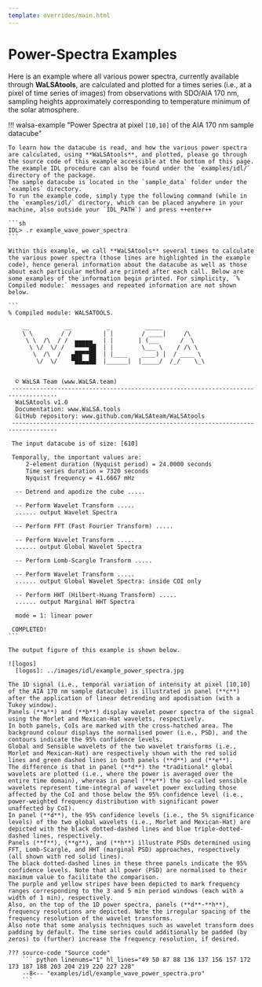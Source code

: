 ```yaml
---
template: overrides/main.html
---
```


# Power-Spectra Examples

Here is an example where all various power spectra, currently available through **WaLSAtools**, are calculated and plotted for a times series (i.e., at a pixel of time series of images) from observations with SDO/AIA 170 nm, sampling heights approximately corresponding to temperature minimum of the solar atmosphere.

  [1]: introduction.md

!!! walsa-example "Power Spectra at pixel `[10,10]` of the AIA 170 nm sample datacube"

    To learn how the datacube is read, and how the various power spectra are calculated, using **WaLSAtools**, and plotted, please go through the source code of this example accessible at the bottom of this page. 
    The example IDL procedure can also be found under the `examples/idl/` directory of the package. 
	The sample datacube is located in the `sample_data` folder under the `examples` directory. 
	To run the example code, simply type the following command (while in the `examples/idl/` directory, which can be placed anywhere in your machine, also outside your `IDL_PATH`) and press ++enter++ 

    ```sh
    IDL> .r example_wave_power_spectra
    ```

    Within this example, we call **WaLSAtools** several times to calculate the various power spectra (those lines are highlighted in the example code), hence general information about the datacube as well as those about each particular method are printed after each call. Below are some examples of the information begin printed. For simplicity, `% Compiled module:` messages and repeated information are not shown below.

    ```
    % Compiled module: WALSATOOLS.

        __          __          _          _____
        \ \        / /         | |        / ____|     /\
         \ \  /\  / /  ▄▄▄▄▄   | |       | (___      /  \
          \ \/  \/ /   ▀▀▀▀██  | |        \___ \    / /\ \
           \  /\  /   ▄██▀▀██  | |____    ____) |  / ____ \
            \/  \/    ▀██▄▄██  |______|  |_____/  /_/    \_\


      © WaLSA Team (www.WaLSA.team)
     -----------------------------------------------------------------------------------
      WaLSAtools v1.0
      Documentation: www.WaLSA.tools
      GitHub repository: www.github.com/WaLSAteam/WaLSAtools
     -----------------------------------------------------------------------------------
     
     The input datacube is of size: [610]

     Temporally, the important values are:
         2-element duration (Nyquist period) = 24.0000 seconds
         Time series duration = 7320 seconds
         Nyquist frequency = 41.6667 mHz

      -- Detrend and apodize the cube .....
      
      -- Perform Wavelet Transform ..... 
      ...... output Wavelet Spectra
     
      -- Perform FFT (Fast Fourier Transform) .....
      
      -- Perform Wavelet Transform .....
      ...... output Global Wavelet Spectra
      
      -- Perform Lomb-Scargle Transform .....
      
      -- Perform Wavelet Transform .....
      ...... output Global Wavelet Spectra: inside COI only
      
      -- Perform HHT (Hilbert-Huang Transform) .....
	  ...... output Marginal HHT Spectra 
      
      mode = 1: linear power

     COMPLETED!
    ```
    
    The output figure of this example is shown below.
    
    ![logos]
      [logos]: ../images/idl/example_power_spectra.jpg

    The 1D signal (i.e., temporal variation of intensity at pixel [10,10] of the AIA 170 nm sample datacube) is illustrated in panel (**c**) after the application of linear detrending and apodisation (with a Tukey window).
    Panels (**a**) and (**b**) display wavelet power spectra of the signal using the Morlet and Mexican-Hat wavelets, respectively. 
    In both panels, CoIs are marked with the cross-hatched area. The background colour displays the normalised power (i.e., PSD), and the contours indicate the 95% confidence levels.
    Global and Sensible wavelets of the two wavelet transforms (i.e., Morlet and Mexican-Hat) are respectively shown with the red solid lines and green dashed lines in both panels (**d**) and (**e**). 
    The difference is that in panel (**d**) the *traditional* global wavelets are plotted (i.e., where the power is averaged over the entire time domain), whereas in panel (**e**) the so-called sensible wavelets represent time-integral of wavelet power excluding those affected by the CoI and those below the 95% confidence level (i.e., power-weighted frequency distribution with significant power unaffected by CoI).
    In panel (**d**), the 95% confidence levels (i.e., the 5% significance levels) of the two global wavelets (i.e., Morlet and Mexican-Hat) are depicted with the black dotted-dashed lines and blue triple-dotted-dashed lines, respectively.
    Panels (**f**), (**g**), and (**h**) illustrate PSDs determined using FFT, Lomb-Scargle, and HHT (marginal PSD) approaches, respectively (all shown with red solid lines). 
	The black dotted-dashed lines in these three panels indicate the 95% confidence levels. Note that all power (PSD) are normalised to their maximum value to facilitate the comparison.
    The purple and yellow stripes have been depicted to mark frequency ranges corresponding to the 3 and 5 min period windows (each with a width of 1 min), respectively.
    Also, on the top of the 1D power spectra, panels (**d**-**h**), frequency resolutions are depicted. Note the irregular spacing of the frequency resolution of the wavelet transforms. 
	Also note that some analysis techniques such as wavelet transform does padding by default. The time series could additionally be padded (by zeros) to (further) increase the frequency resolution, if desired.

    ??? source-code "Source code"
        ``` python linenums="1" hl_lines="49 50 87 88 136 137 156 157 172 173 187 188 203 204 219 220 227 228"
        --8<-- "examples/idl/example_wave_power_spectra.pro"
        ```

<br>